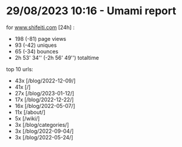 # 29/08/2023 10:16 - Umami report
for www.shifeiti.com [24h] :

 - 198 (-81) page views
 - 93 (-42) uniques
 - 65 (-34) bounces
 - 2h 53' 34'' (-2h 56' 49'') totaltime


top 10 urls:
 - 43x [/blog/2022-12-09/]
 - 41x [/]
 - 27x [/blog/2023-01-12/]
 - 17x [/blog/2022-12-22/]
 - 16x [/blog/2022-05-07/]
 - 11x [/about/]
 - 5x [/wiki/]
 - 3x [/blog/categories/]
 - 3x [/blog/2022-09-04/]
 - 3x [/blog/2022-05-24/]


